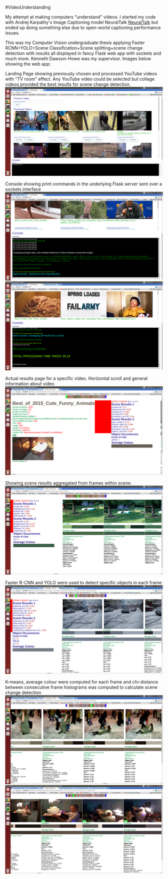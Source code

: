 #VideoUnderstanding
 
My attempt at making computers "understand" videos. I started my code with Andrej Karpathy's Image Captioning model NeuralTalk [NeuralTalk](https://github.com/karpathy/neuraltalk) but ended up doing something else due to open-world captioning performance issues.  

This was my Computer Vision undergraduate thesis applying Faster RCNN+YOLO+Scene Classification+Scene splitting+scene change detection with results all displayed in fancy Flask web app with sockets and much more. Kenneth Dawson-Howe was my supervisor. Images below showing the web app:

Landing Page showing previously chosen and processed YouTube videos with "TV room" effect. Any YouTube video could be selected but collage videos provided the best results for scene change detection.
![landing page](docs/images/landingpage1.png)  

Console showing print commands in the underlying Flask server sent over a sockets interface 
![console1](docs/images/console1.png)  
![console3](docs/images/console3.png)  

Actual results page for a specific video. Horizontal scroll and general information about video
![results1](docs/images/results1.png)  

Showing scene results aggregated from frames within scene. 
![results2](docs/images/results2.png)  

Faster R-CNN and YOLO were used to detect specific objects in each frame
![results4](docs/images/results4.png)  

K-means, average colour were computed for each frame and chi-distance between consecutive frame histograms was computed to calculate scene change detection
![results5](docs/images/results5.png)  
![results6](docs/images/results6.png)  
